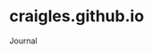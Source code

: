 # craigles.github.io
Journal

<script src="https://gist.github.com/craigles/9f4ffea8965e6ac5833818efb4ae2013.js"></script>
